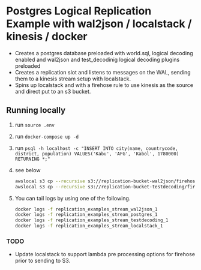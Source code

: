 # Postgres Logical Replication Example with wal2json / localstack / kinesis / docker

- Creates a postgres database preloaded with world.sql, logical decoding enabled and wal2json and test_decodinig logical decoding plugins preloaded
- Creates a replication slot and listens to messages on the WAL, sending them to a kinesis stream setup with localstack.
- Spins up localstack and with a firehose rule to use kinesis as the source and direct put to an s3 bucket.

## Running locally

1. run `source .env`
2. run `docker-compose up -d`
3. run `psql -h localhost -c "INSERT INTO city(name, countrycode, district, population) VALUES('Kabu', 'AFG', 'Kabol', 1780000) RETURNING *;"`
4. see below

   ```bash
   awslocal s3 cp --recursive s3://replication-bucket-wal2json/firehose/ ./tmp/wal2json
   awslocal s3 cp --recursive s3://replication-bucket-testdecoding/firehose/ ./tmp/testdecoding
   ```

5. You can tail logs by using one of the following.

   ```bash
   docker logs -f replication_examples_stream_wal2json_1
   docker logs -f replication_examples_stream_postgres_1
   docker logs -f replication_examples_stream_testdecoding_1
   docker logs -f replication_examples_stream_localstack_1
   ```

### TODO

- Update localstack to support lambda pre processing options for firehose prior to sending to S3.
